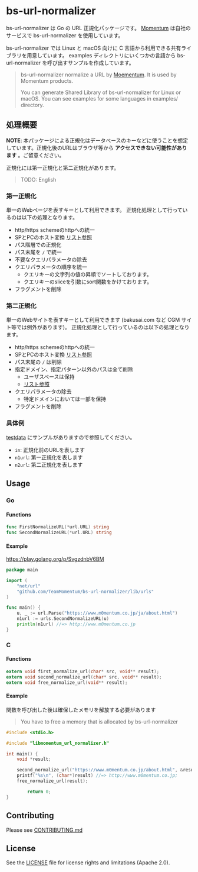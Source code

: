 # bs-url-normalizer

bs-url-normalizer は Go の URL 正規化パッケージです。
[Momentum](https://www.m0mentum.co.jp) は自社のサービスで bs-url-normalizer を使用しています。

bs-url-normalizer では Linux と macOS 向けに C 言語から利用できる共有ライブラリを用意しています。 examples ディレクトリにいくつかの言語から bs-url-normalizer を呼び出すサンプルを作成しています。

> bs-url-normalizer normalize a URL by [Moementum](https://www.m0mentum.co.jp). It is used by Momentum products.
>
> You can generate Shared Library of bs-url-normalizer for Linux or macOS. You can see examples for some languages in examples/ directory.

## 処理概要

**NOTE**: 本パッケージによる正規化はデータベースのキーなどに使うことを想定しています。正規化後のURLはブラウザ等から **アクセスできない可能性があります** 。ご留意ください。

正規化には第一正規化と第二正規化があります。

> TODO: English

### 第一正規化

単一のWebページを表すキーとして利用できます。
正規化処理として行っているのは以下の処理となります。

* http/https schemeのhttpへの統一
* SPとPCのホスト変換 [リスト参照](./resources/norm_host_sp.csv)
* パス階層での正規化
* パス末尾を `/` で統一
* 不要なクエリパラメータの除去
* クエリパラメータの順序を統一
    * クエリキーの文字列の値の昇順でソートしております。
    * クエリキーのsliceを引数にsort関数をかけております。
* フラグメントを削除

### 第二正規化

単一のWebサイトを表すキーとして利用できます (bakusai.com など CGM サイト等では例外があります)。
正規化処理として行っているのは以下の処理となります。

* http/https schemeのhttpへの統一
* SPとPCのホスト変換 [リスト参照](./resources/norm_host_sp.csv)
* パス末尾の `/` は削除
* 指定ドメイン、指定パターン以外のパスは全て削除
    * ユーザスペースは保持
    * [リスト参照](./resources/norm_host_path.csv)
* クエリパラメータの除去
    * 特定ドメインにおいては一部を保持
* フラグメントを削除


### 具体例

[testdata](./testdata) にサンプルがありますので参照してください。

- `in`: 正規化前のURLを表します
- `n1url`: 第一正規化を表します
- `n2url`: 第二正規化を表します


## Usage

### Go

#### Functions

```go
func FirstNormalizeURL(*url.URL) string
func SecondNormalizeURL(*url.URL) string
```

#### Example

https://play.golang.org/p/SvgzdnbV6BM

```go
package main

import (
	"net/url"
	"github.com/TeamMomentum/bs-url-normalizer/lib/urls"
)

func main() {
	u, _ := url.Parse("https://www.m0mentum.co.jp/ja/about.html")
	n1url := urls.SecondNormalizeURL(u)
	println(n1url) //=> http://www.m0mentum.co.jp
}
```


### C

#### Functions

```c
extern void first_normalize_url(char* src, void** result);
extern void second_normalize_url(char* src, void** result);
extern void free_normalize_url(void** result);
```

#### Example

関数を呼び出した後は確保したメモリを解放する必要があります

> You have to free a memory that is allocated by bs-url-normalizer

```c
#include <stdio.h>

#include "libmomentum_url_normalizer.h"

int main() {
	void *result;

	second_normalize_url("https://www.m0mentum.co.jp/about.html", &result);
	printf("%s\n", (char*)result) //=> http://www.m0mentum.co.jp;
	free_normalize_url(result);

        return 0;
}
```


## Contributing

Please see [CONTRIBUTING.md](CONTRIBUTING.md)

## License

See the [LICENSE](LICENSE.md) file for license rights and limitations (Apache 2.0).

